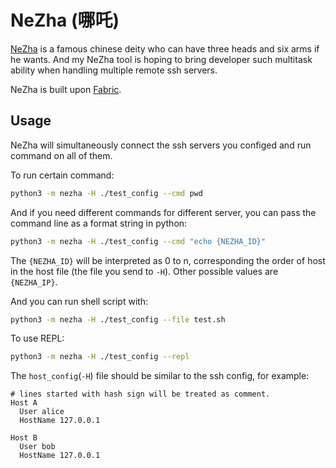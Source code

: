 # NeZha (哪吒)

[NeZha](https://en.wikipedia.org/wiki/Nezha) is a famous chinese deity who can have three heads and six arms if he wants. And my NeZha tool is hoping to bring developer such multitask ability when handling multiple remote ssh servers.

NeZha is built upon [Fabric](https://github.com/fabric/fabric).

## Usage

NeZha will simultaneously connect the ssh servers you configed and run command on all of them.

To run certain command:

```bash
python3 -m nezha -H ./test_config --cmd pwd
```

And if you need different commands for different server, you can pass the command line as a format string in python:

```bash
python3 -m nezha -H ./test_config --cmd "echo {NEZHA_ID}"
```

The `{NEZHA_ID}` will be interpreted as 0 to n, corresponding the order of host in the host file (the file you send to `-H`). Other possible values are `{NEZHA_IP}`.

And you can run shell script with:

```bash
python3 -m nezha -H ./test_config --file test.sh
```

To use REPL:

```bash
python3 -m nezha -H ./test_config --repl
```

The `host_config`(`-H`) file should be similar to the ssh config, for example:

```
# lines started with hash sign will be treated as comment.
Host A
  User alice
  HostName 127.0.0.1

Host B
  User bob
  HostName 127.0.0.1
```
